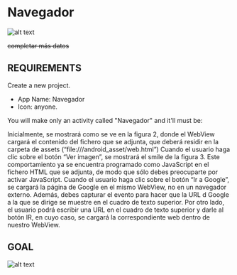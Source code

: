 Navegador
=========================
![alt text](https://i.gyazo.com/a41d575cb841f83fe1f650c0370c6bed.gif "Result APP Navegador")


~~completar más datos~~


REQUIREMENTS
-------------------------
Create a new project.

- App Name: Navegador
- Icon: anyone.

You will make only an activity called "Navegador" and it'll must be:

Inicialmente, se mostrará como se ve en la figura 2, donde el WebView cargará el contenido del fichero que se adjunta, que deberá residir en la carpeta de assets (“file:///android_asset/web.html”)
Cuando el usuario haga clic sobre el botón “Ver imagen”, se mostrará el smile de la figura 3. Este comportamiento ya se encuentra programado como JavaScript en el fichero HTML que se adjunta, de modo que sólo debes preocuparte por activar JavaScript.
Cuando el usuario haga clic sobre el botón “Ir a Google”, se cargará la página de Google en el mismo WebView, no en un navegador externo. Además, debes capturar el evento para hacer que la URL d Google a la que se dirige se muestre en el cuadro de texto superior.
Por otro lado, el usuario podrá escribir una URL en el cuadro de texto superior y darle al botón IR, en cuyo caso, se cargará la correspondiente web dentro de nuestro WebView.

GOAL
---------------------------------
![alt text](https://i.gyazo.com/4f54fafd23b046385afe0a246e0f5659.png "Images Navegador")
